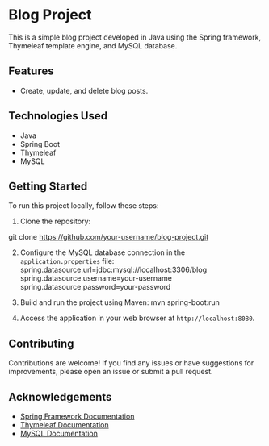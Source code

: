 # Blog Project

This is a simple blog project developed in Java using the Spring framework, Thymeleaf template engine, and MySQL database.

## Features

- Create, update, and delete blog posts.

## Technologies Used

- Java
- Spring Boot
- Thymeleaf
- MySQL

## Getting Started

To run this project locally, follow these steps:

1. Clone the repository:

git clone https://github.com/your-username/blog-project.git

2. Configure the MySQL database connection in the `application.properties` file:
spring.datasource.url=jdbc:mysql://localhost:3306/blog
spring.datasource.username=your-username
spring.datasource.password=your-password

3. Build and run the project using Maven:
mvn spring-boot:run


4. Access the application in your web browser at `http://localhost:8080`.

## Contributing

Contributions are welcome! If you find any issues or have suggestions for improvements, please open an issue or submit a pull request.



## Acknowledgements

- [Spring Framework Documentation](https://spring.io/docs)
- [Thymeleaf Documentation](https://www.thymeleaf.org/documentation.html)
- [MySQL Documentation](https://dev.mysql.com/doc/)



